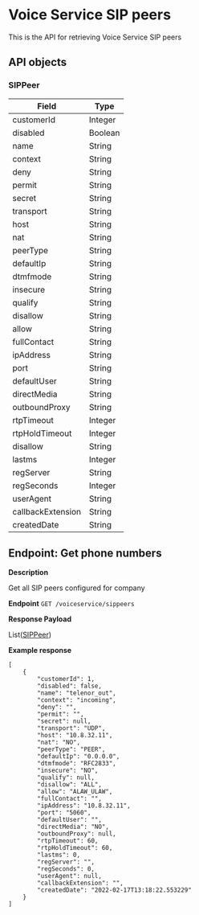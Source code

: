 # Voice Service SIP peers
This is the API for retrieving Voice Service SIP peers

## API objects

### SIPPeer

| Field             | Type    |
|-------------------|---------|
| customerId        | Integer |
| disabled          | Boolean |
| name              | String  |
| context           | String  |
| deny              | String  |
| permit            | String  |
| secret            | String  |
| transport         | String  |
| host              | String  |
| nat               | String  |
| peerType          | String  |
| defaultIp         | String  |
| dtmfmode          | String  |
| insecure          | String  |
| qualify           | String  |
| disallow          | String  |
| allow             | String  |
| fullContact       | String  |
| ipAddress         | String  |
| port              | String  |
| defaultUser       | String  |
| directMedia       | String  |
| outboundProxy     | String  |
| rtpTimeout        | Integer |
| rtpHoldTimeout    | Integer |
| disallow          | String  |
| lastms            | Integer |
| regServer         | String  |
| regSeconds        | Integer |
| userAgent         | String  |
| callbackExtension | String  |
| createdDate       | String  |

## Endpoint: Get phone numbers

**Description**

Get all SIP peers configured for company

**Endpoint** `GET /voiceservice/sippeers`

**Response Payload**

List([SIPPeer](../voiceservice-sippeers-api/#sippeer))

**Example response**

```
[
    {
        "customerId": 1,
        "disabled": false,
        "name": "telenor_out",
        "context": "incoming",
        "deny": "",
        "permit": "",
        "secret": null,
        "transport": "UDP",
        "host": "10.8.32.11",
        "nat": "NO",
        "peerType": "PEER",
        "defaultIp": "0.0.0.0",
        "dtmfmode": "RFC2833",
        "insecure": "NO",
        "qualify": null,
        "disallow": "ALL",
        "allow": "ALAW_ULAW",
        "fullContact": "",
        "ipAddress": "10.8.32.11",
        "port": "5060",
        "defaultUser": "",
        "directMedia": "NO",
        "outboundProxy": null,
        "rtpTimeout": 60,
        "rtpHoldTimeout": 60,
        "lastms": 0,
        "regServer": "",
        "regSeconds": 0,
        "userAgent": null,
        "callbackExtension": "",
        "createdDate": "2022-02-17T13:18:22.553229"
    }
]
```

